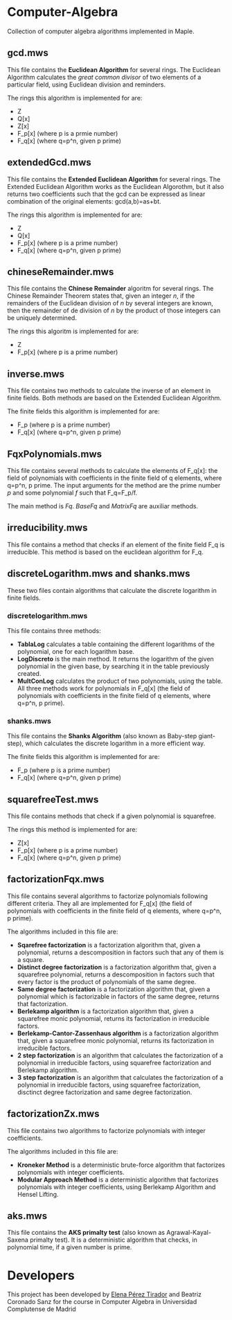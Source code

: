 # Computer-Algebra
Collection of computer algebra algorithms implemented in Maple.

## gcd.mws
This file contains the **Euclidean Algorithm** for several rings.
The Euclidean Algorithm calculates the *great common divisor* of two elements of a particular field, using Euclidean division and reminders.

The rings this algorithm is implemented for are:
- Z
- Q\[x]
- Z\[x]
- F_p\[x] (where p is a prmie number)
- F_q\[x] (where q=p^n, given p prime)

## extendedGcd.mws
This file contains the **Extended Euclidean Algorithm** for several rings.
The Extended Euclidean Algorithm works as the Euclidean Algorothm, but it also returns two coefficients such that the gcd can be expressed as linear combination of the original elements: gcd(a,b)=as+bt.

The rings this algorithm is implemented for are:
- Z
- Q\[x]
- F_p\[x] (where p is a prime number)
- F_q\[x] (where q=p^n, given p prime)

## chineseRemainder.mws
This file contains the **Chinese Remainder** algoritm for several rings.
The Chinese Remainder Theorem states that, given an integer *n*, if the remainders of the Euclidean division of *n* by several integers are known, then the remainder of de division of *n* by the product of those integers can be uniquely determined.

The rings this algoritm is implemented for are:
- Z
- F_p\[x] (where p is a prime number)

## inverse.mws
This file contains two methods to calculate the inverse of an element in finite fields.
Both methods are based on the Extended Euclidean Algorithm.

The finite fields this algorithm is implemented for are:
- F_p (where p is a prime number)
- F_q\[x] (where q=p^n, given p prime)

## FqxPolynomials.mws
This file contains several methods to calculate the elements of F_q\[x]: the field of polynomials with coefficients in the finite field of q elements, where q=p^n, p prime. The input arguments for the method are the prime number *p* and some polynomial *f* such that F_q=F_p/f.

The main method is *Fq*. *BaseFq* and *MatrixFq* are auxiliar methods.

## irreducibility.mws
This file contains a method that checks if an element of the finite field F_q is irreducible.
This method is based on the euclidean algorithm for F_q.

## discreteLogarithm.mws and shanks.mws
These two files contain algorithms that calculate the discrete logarithm in finite fields.

### discretelogarithm.mws
This file contains three methods:
- **TablaLog** calculates a table containing the different logarithms of the polynomial, one for each logarithm base.
- **LogDiscreto** is the main method. It returns the logarithm of the given polynomial in the given base, by searching it in the table previously created.
- **MultConLog** calculates the product of two polynomials, using the table.
All three methods work for polynomials in F_q\[x] (the field of polynomials with coefficients in the finite field of q elements, where q=p^n, p prime).

### shanks.mws
This file contains the **Shanks Algorithm** (also known as Baby-step giant-step), which calculates the discrete logarithm in a more efficient way.

The finite fields this algorithm is implemented for are:
- F_p (where p is a prime number)
- F_q\[x] (where q=p^n, given p prime)

## squarefreeTest.mws
This file contains methods that check if a given polynomial is squarefree.

The rings this method is implemented for are:
- Z\[x]
- F_p\[x] (where p is a prime number)
- F_q\[x] (where q=p^n, given p prime)

## factorizationFqx.mws
This file contains several algorithms to factorize polynomials following different criteria. They all are implemented for F_q\[x] (the field of polynomials with coefficients in the finite field of q elements, where q=p^n, p prime).

The algorithms included in this file are:
- **Sqarefree factorization** is a factorization algorithm that, given a polynomial, returns a descomposition in factors such that any of them is a square.
- **Distinct degree factorization** is a factorization algorithm that, given a squarefree polynomial, returns a descomposition in factors such that every factor is the product of polynomials of the same degree.
- **Same degree factorization** is a factorization algorithm that, given a polynomial which is factorizable in factors of the same degree, returns that factorization.
- **Berlekamp algorithm** is a factorization algorithm that, given a squarefree monic polynomial, returns its factorization in irreducible factors.
- **Berlekamp-Cantor-Zassenhaus algorithm** is a factorization algorithm that, given a squarefree monic polynomial, returns its factorization in irreducible factors.
- **2 step factorization** is an algorithm that calculates the factorization of a polynomial in irreducible factors, using squarefree factorization and Berlekamp algorithm.
- **3 step factorization** is an algorithm that calculates the factorization of a polynomial in irreducible factors, using squarefree factorization, disctinct degree factorization and same degree factorization.

## factorizationZx.mws
This file contains two algorithms to factorize polynomials with integer coefficients.

The algorithms included in this file are:
- **Kroneker Method** is a deterministic brute-force algorithm that factorizes polynomials with integer coefficients.
- **Modular Approach Method** is a deterministic algorithm that factorizes polynomials with integer coefficients, using Berlekamp Algorithm and Hensel Lifting.

## aks.mws
This file contains the **AKS primalty test** (also known as Agrawal-Kayal-Saxena primalty test). It is a deterministic algorithm that checks, in polynomial time, if a given number is prime.


# Developers
This project has been developed by [Elena Pérez Tirador](https://github.com/ElenaPT) and Beatriz Coronado Sanz for the course in Computer Algebra in Universidad Complutense de Madrid
